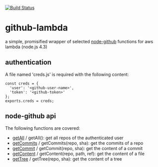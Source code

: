 [![Build Status](https://semaphoreci.com/api/v1/alexisargyris/github-lambda/branches/master/shields_badge.svg)](https://semaphoreci.com/alexisargyris/github-lambda)

# github-lambda
a simple, promisified wrapper of selected [node-github](https://github.com/mikedeboer/node-github) functions for aws lambda (node.js 4.3)

## authentication

A file named 'creds.js' is required with the following content:

    const creds = {
      'user': '<github-user-name>',
      'token': '<github-token>'
    };
    exports.creds = creds;

## node-github api

The following functions are covered:

* [getAll](https://mikedeboer.github.io/node-github/#api-repos-getAll) / getAll(): get all repos of the authenticated user
* [getCommits](https://mikedeboer.github.io/node-github/#api-repos-getCommits) / getCommits(repo, sha): get the commits of a repo
* [getCommit](https://mikedeboer.github.io/node-github/#api-repos-getCommit) / getCommit(repo, sha): get the content of a commit
* [getContent](https://mikedeboer.github.io/node-github/#api-repos-getContent) / getContent(repo, path, ref): get the content of a file
* [getTree](https://mikedeboer.github.io/node-github/#api-gitdata-getTree) / getTree(repo, sha): get the content of a tree
